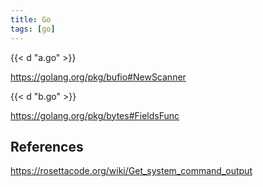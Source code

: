 ```yaml
---
title: Go
tags: [go]
---
```


{{< d "a.go" >}}

<https://golang.org/pkg/bufio#NewScanner>

{{< d "b.go" >}}

<https://golang.org/pkg/bytes#FieldsFunc>

## References

<https://rosettacode.org/wiki/Get_system_command_output>

